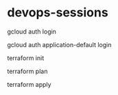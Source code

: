 # devops-sessions

gcloud auth login

gcloud auth application-default login

terraform init

terraform plan

terraform apply

